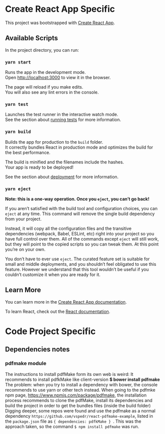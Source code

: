 # Create React App Specific
This project was bootstrapped with [Create React App](https://github.com/facebook/create-react-app).

## Available Scripts

In the project directory, you can run:

### `yarn start`

Runs the app in the development mode.<br />
Open [http://localhost:3000](http://localhost:3000) to view it in the browser.

The page will reload if you make edits.<br />
You will also see any lint errors in the console.

### `yarn test`

Launches the test runner in the interactive watch mode.<br />
See the section about [running tests](https://facebook.github.io/create-react-app/docs/running-tests) for more information.

### `yarn build`

Builds the app for production to the `build` folder.<br />
It correctly bundles React in production mode and optimizes the build for the best performance.

The build is minified and the filenames include the hashes.<br />
Your app is ready to be deployed!

See the section about [deployment](https://facebook.github.io/create-react-app/docs/deployment) for more information.

### `yarn eject`

**Note: this is a one-way operation. Once you `eject`, you can’t go back!**

If you aren’t satisfied with the build tool and configuration choices, you can `eject` at any time. This command will remove the single build dependency from your project.

Instead, it will copy all the configuration files and the transitive dependencies (webpack, Babel, ESLint, etc) right into your project so you have full control over them. All of the commands except `eject` will still work, but they will point to the copied scripts so you can tweak them. At this point you’re on your own.

You don’t have to ever use `eject`. The curated feature set is suitable for small and middle deployments, and you shouldn’t feel obligated to use this feature. However we understand that this tool wouldn’t be useful if you couldn’t customize it when you are ready for it.

## Learn More

You can learn more in the [Create React App documentation](https://facebook.github.io/create-react-app/docs/getting-started).

To learn React, check out the [React documentation](https://reactjs.org/).

# Code Project Specific

## Dependencies notes

### pdfmake module
The instructions to install pdfMake form its own web is weird: It recommends to install  pdfkMake like client-version **$ bower install pdfmake**
The problem: when you try to install a dependency with bower, the console recommends to use yarn or other tech instead.
When going to the pdfmke npm page, https://www.npmjs.com/package/pdfmake, the installation process recommends to clone the pdfMake, install its dependencies and build the project in order to get the bundles files (inside the build folder)
Digging deeper, some repos were found and use the pdfmake as a normal dependency `https://github.com/vspedr/react-pdfmake-example`, listed in the `package.json` file as `{ dependencies: pdfkMake } `.
This was the approach taken, so the command `$ npm install pdfmake` was run.
